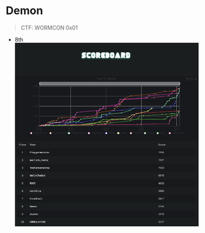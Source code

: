 # Demon

> CTF: WORMCON 0x01

* 8th
![score](https://github.com/Demon-KR/Demon-CTF-Writeup/blob/main/WORMCON0x01/img/score.png)
